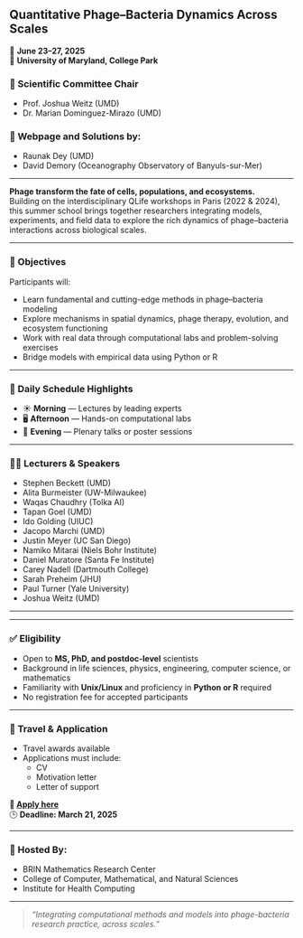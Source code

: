  
## **Quantitative Phage–Bacteria Dynamics Across Scales**

📍 **June 23–27, 2025**  
📍 **University of Maryland, College Park**

### 🧠 Scientific Committee Chair  
- Prof. Joshua Weitz (UMD)
- Dr. Marian Dominguez-Mirazo (UMD)

### 🧪 Webpage and Solutions by:
- Raunak Dey (UMD)
- David Demory (Oceanography Observatory of Banyuls-sur-Mer)

---

**Phage transform the fate of cells, populations, and ecosystems.**  
Building on the interdisciplinary QLife workshops in Paris (2022 & 2024), this summer school brings together researchers integrating models, experiments, and field data to explore the rich dynamics of phage–bacteria interactions across biological scales.

---

### 🎯 Objectives
Participants will:
- Learn fundamental and cutting-edge methods in phage–bacteria modeling
- Explore mechanisms in spatial dynamics, phage therapy, evolution, and ecosystem functioning
- Work with real data through computational labs and problem-solving exercises
- Bridge models with empirical data using Python or R

---

### 📅 Daily Schedule Highlights
- ☀️ **Morning** — Lectures by leading experts
- 🖥️ **Afternoon** — Hands-on computational labs
- 🌙 **Evening** — Plenary talks or poster sessions

---

### 👩‍🏫 Lecturers & Speakers
- Stephen Beckett (UMD)  
- Alita Burmeister (UW-Milwaukee)  
- Waqas Chaudhry (Tolka AI)  
- Tapan Goel (UMD)  
- Ido Golding (UIUC)  
- Jacopo Marchi (UMD)  
- Justin Meyer (UC San Diego)  
- Namiko Mitarai (Niels Bohr Institute)  
- Daniel Muratore (Santa Fe Institute)  
- Carey Nadell (Dartmouth College)  
- Sarah Preheim (JHU)  
- Paul Turner (Yale University)  
- Joshua Weitz (UMD)  

---



---

### ✅ Eligibility
- Open to **MS, PhD, and postdoc-level** scientists
- Background in life sciences, physics, engineering, computer science, or mathematics
- Familiarity with **Unix/Linux** and proficiency in **Python or R** required  
- No registration fee for accepted participants

---

### 🧳 Travel & Application
- Travel awards available  
- Applications must include:
  - CV
  - Motivation letter
  - Letter of support

**🔗 [Apply here](https://bit.ly/phageschool2025-umd)**  
🕒 **Deadline: March 21, 2025**

---

### 🧬 Hosted By:
- BRIN Mathematics Research Center  
- College of Computer, Mathematical, and Natural Sciences  
- Institute for Health Computing

---

> _“Integrating computational methods and models into phage-bacteria research practice, across scales.”_